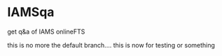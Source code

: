 # IAMSqa
get q&a of IAMS onlineFTS

this is no more the default branch....
this is now for testing or something
